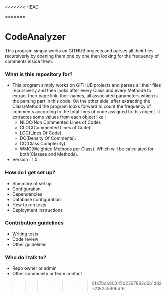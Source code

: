 <<<<<<< HEAD

=======
# CodeAnalyzer #

This program simply works on GITHUB projects and parses all their files recursiverly by opening them one by one then looking for the frequency of comments inside them.

### What is this repository for? ###

* This program simply works on GITHUB projects and parses all their files recursiverly and then looks after every Class and every Methode to extract their page link, their names, all associated parameters which is the parsing part in this code. On the other side, after extracting the Class/Method the program looks forward to count the frequency of comments according to the total lines of code assigned to this object. It extractes some values from each object like : 
  - NLOC(Non Commented Lines of Code).
  - CLOC(Commented Lines of Code).
  - LOC(Lines Of Code).
  - DC(Density Of Comments).
  - CC(Class Complexity).
  - WMC(Weighted Methods per Class).
Which will be calculated for both(Classes and Methods).
* Version : 1.0

### How do I get set up? ###

* Summary of set up
* Configuration
* Dependencies
* Database configuration
* How to run tests
* Deployment instructions

### Contribution guidelines ###

* Writing tests
* Code review
* Other guidelines

### Who do I talk to? ###

* Repo owner or admin
* Other community or team contact
>>>>>>> 8fa7bcb80345b2397892d6b1dd272182c5806df6
